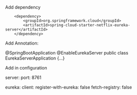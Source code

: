 Add dependency 
		
        <dependency>
			<groupId>org.springframework.cloud</groupId>
			<artifactId>spring-cloud-starter-netflix-eureka-server</artifactId>
		</dependency>


Add Annotation:

@SpringBootApplication
@EnableEurekaServer
public class EurekaServerApplication {...}



Add in configuration

server:
  port: 8761

eureka:
  client:
    register-with-eureka: false
    fetch-registry: false